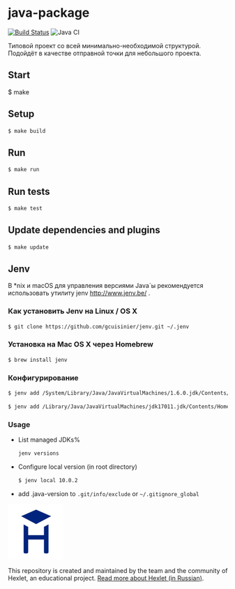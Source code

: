 # java-package

[![Build Status](https://jitpack.io/v/hexlet-boilerplates/java-package.svg)](https://jitpack.io/#hexlet-boilerplates/java-package)
![Java CI](https://github.com/TanyFV/java-package/workflows/Java%20CI/badge.svg)

Типовой проект со всей минимально-необходимой структурой. Подойдёт в качестве отправной точки для небольшого проекта.

## Start

$ make

## Setup
```bash
$ make build
```

## Run
```bash
$ make run
```

## Run tests
```bash
$ make test
```

## Update dependencies and plugins
```bash
$ make update
```

## Jenv
В *nix и macOS для управления версиями Java\`ы рекомендуется использовать утилиту jenv http://www.jenv.be/ . 

### Как установить Jenv на Linux / OS X
```bash
$ git clone https://github.com/gcuisinier/jenv.git ~/.jenv
```

### Установка на Mac OS X через Homebrew
```bash
$ brew install jenv
```

### Конфигурирование
```bash
$ jenv add /System/Library/Java/JavaVirtualMachines/1.6.0.jdk/Contents/Home
```

```bash
$ jenv add /Library/Java/JavaVirtualMachines/jdk17011.jdk/Contents/Home`
```

### Usage
   * List managed JDKs%
      ```bash
     jenv versions
      ```
   * Configure local version (in root directory)
      ```bash
     $ jenv local 10.0.2
      ```
   * add .java-version to `.git/info/exclude` or `~/.gitignore_global`
   
[![Hexlet Ltd. logo](https://raw.githubusercontent.com/Hexlet/hexletguides.github.io/master/images/hexlet_logo128.png)](https://ru.hexlet.io/pages/about?utm_source=github&utm_medium=link&utm_campaign=java-package)

This repository is created and maintained by the team and the community of Hexlet, an educational project. [Read more about Hexlet (in Russian)](https://ru.hexlet.io/pages/about?utm_source=github&utm_medium=link&utm_campaign=java-package).
